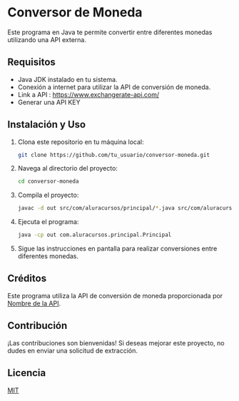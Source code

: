 
# Conversor de Moneda

Este programa en Java te permite convertir entre diferentes monedas utilizando una API externa.

## Requisitos

- Java JDK instalado en tu sistema.
- Conexión a internet para utilizar la API de conversión de moneda.
- Link a API : https://www.exchangerate-api.com/
- Generar una API KEY

## Instalación y Uso

1. Clona este repositorio en tu máquina local:

   ```bash
   git clone https://github.com/tu_usuario/conversor-moneda.git
   ```

2. Navega al directorio del proyecto:

   ```bash
   cd conversor-moneda
   ```

3. Compila el proyecto:

   ```bash
   javac -d out src/com/aluracursos/principal/*.java src/com/aluracursos/modelos/*.java
   ```

4. Ejecuta el programa:

   ```bash
   java -cp out com.aluracursos.principal.Principal
   ```

5. Sigue las instrucciones en pantalla para realizar conversiones entre diferentes monedas.

## Créditos

Este programa utiliza la API de conversión de moneda proporcionada por [Nombre de la API](enlace-api).

## Contribución

¡Las contribuciones son bienvenidas! Si deseas mejorar este proyecto, no dudes en enviar una solicitud de extracción.

## Licencia

[MIT](LICENSE)